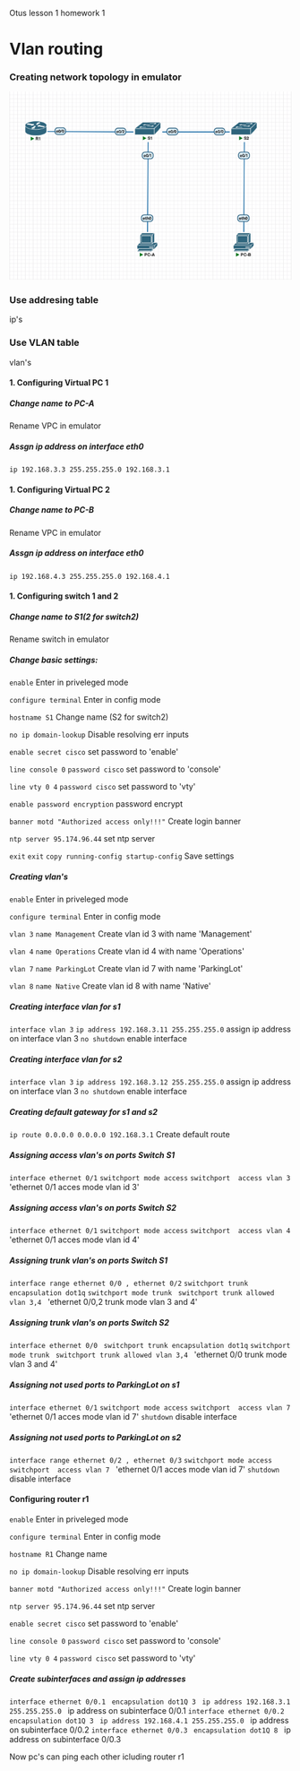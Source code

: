 Otus lesson 1 homework 1

# Vlan routing
  

### Creating network topology in emulator

![test](/Topology.png)

### Use addresing table

 ip's

### Use VLAN table
 
vlan's

#### 1. Configuring Virtual PC 1 

##### Change name to PC-A 

Rename VPC in emulator

##### Assgn ip address on interface eth0


```ip 192.168.3.3 255.255.255.0 192.168.3.1```

#### 1. Configuring Virtual PC 2

##### Change name to PC-B

Rename VPC in emulator

##### Assgn ip address on interface eth0


```ip 192.168.4.3 255.255.255.0 192.168.4.1```


#### 1. Configuring switch 1 and 2

##### Change name to S1(2 for switch2)

Rename switch in emulator


##### Change basic settings: 


```enable```  Enter in priveleged mode

```configure terminal```  Enter in config mode

```hostname S1``` Change name (S2 for switch2)

```no ip domain-lookup``` Disable resolving err inputs

```enable secret cisco```  set password to 'enable'

```line console 0``` ```password cisco``` set password to 'console'

```line vty 0 4``` ```password cisco``` set password to 'vty'

```enable password encryption``` password encrypt

```banner motd "Authorized access only!!!"``` Create login banner

```ntp server 95.174.96.44``` set ntp server

```exit``` ```exit``` ```copy running-config startup-config``` Save settings

##### Creating vlan's

```enable```  Enter in priveleged mode

```configure terminal```  Enter in config mode

```vlan 3``` ```name Management``` Create vlan id 3 with name 'Management'

```vlan 4``` ```name Operations``` Create vlan id 4 with name 'Operations'

```vlan 7``` ```name ParkingLot``` Create vlan id 7 with name 'ParkingLot'

```vlan 8``` ```name Native``` Create vlan id 8 with name 'Native'

##### Creating interface vlan for s1

```interface vlan 3``` ```ip address 192.168.3.11 255.255.255.0``` assign ip address on interface vlan 3
```no shutdown``` enable interface

##### Creating interface vlan for s2

```interface vlan 3``` ```ip address 192.168.3.12 255.255.255.0``` assign ip address on interface vlan 3
```no shutdown``` enable interface

##### Creating default gateway for s1 and s2

```ip route 0.0.0.0 0.0.0.0 192.168.3.1``` Create default route  


##### Assigning access vlan's on ports Switch S1

```interface ethernet 0/1``` ```switchport mode access``` ```switchport  access vlan 3 ``` 'ethernet 0/1 acces mode vlan id 3'

##### Assigning access vlan's on ports Switch S2

```interface ethernet 0/1``` ```switchport mode access``` ```switchport  access vlan 4 ``` 'ethernet 0/1 acces mode vlan id 4'

##### Assigning trunk vlan's on ports Switch S1

```interface range ethernet 0/0 , ethernet 0/2``` ```switchport trunk encapsulation dot1q``` ```switchport mode trunk ``` ```switchport trunk allowed vlan 3,4 ``` 'ethernet 0/0,2 trunk mode vlan 3 and 4'

##### Assigning trunk vlan's on ports Switch S2

```interface ethernet 0/0 ``` ```switchport trunk encapsulation dot1q``` ```switchport mode trunk ``` ```switchport trunk allowed vlan 3,4 ``` 'ethernet 0/0 trunk mode vlan 3 and 4'

##### Assigning not used ports to ParkingLot on s1 

```interface ethernet 0/1``` ```switchport mode access``` ```switchport  access vlan 7 ``` 'ethernet 0/1 acces mode vlan id 7'
```shutdown``` disable interface

##### Assigning not used ports to ParkingLot on s2 

```interface range ethernet 0/2 , ethernet 0/3``` ```switchport mode access``` ```switchport  access vlan 7 ``` 'ethernet 0/1 acces mode vlan id 7'
```shutdown``` disable interface

#### Configuring router r1

```enable```  Enter in priveleged mode

```configure terminal```  Enter in config mode

```hostname R1``` Change name 

```no ip domain-lookup``` Disable resolving err inputs

```banner motd "Authorized access only!!!"``` Create login banner

```ntp server 95.174.96.44``` set ntp server

```enable secret cisco```  set password to 'enable'

```line console 0``` ```password cisco``` set password to 'console'

```line vty 0 4``` ```password cisco``` set password to 'vty'

##### Create subinterfaces and assign ip addresses 
```interface ethernet 0/0.1 ``` ```encapsulation dot1Q 3 ``` ```ip address 192.168.3.1 255.255.255.0 ``` ip address on subinterface 0/0.1
 ```interface ethernet 0/0.2 ``` ```encapsulation dot1Q 3 ``` ```ip address 192.168.4.1 255.255.255.0 ``` ip address on subinterface 0/0.2
 ```interface ethernet 0/0.3 ``` ```encapsulation dot1Q 8 ``` ip address on subinterface 0/0.3


 Now pc's can ping each other icluding router r1
